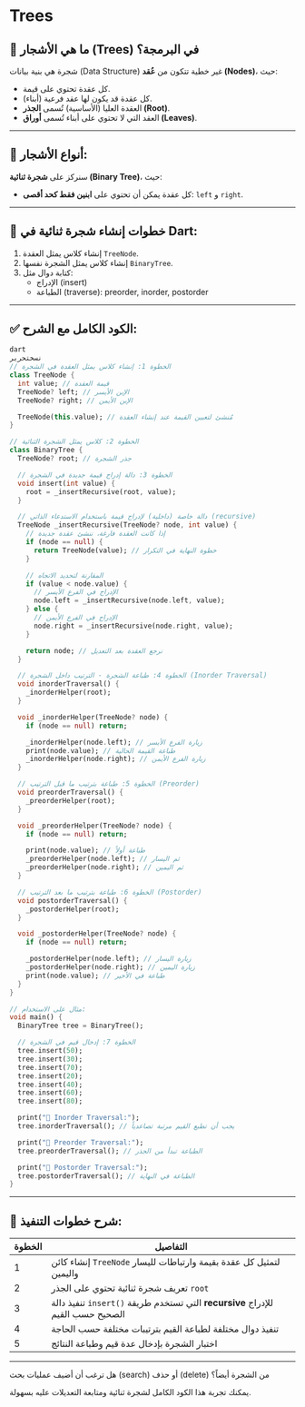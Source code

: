 # Trees

## 🔰 ما هي الأشجار (Trees) في البرمجة؟

شجرة هي بنية بيانات (Data Structure) غير خطية تتكون من **عُقد (Nodes)**، حيث:

- كل عقدة تحتوي على قيمة.
- كل عقدة قد يكون لها عقد فرعية (أبناء).
- العقدة العليا (الأساسية) تُسمى **الجذر (Root)**.
- العقد التي لا تحتوي على أبناء تُسمى **أوراق (Leaves)**.

---

## 🌳 أنواع الأشجار:

سنركز على **شجرة ثنائية (Binary Tree)**، حيث:

- كل عقدة يمكن أن تحتوي على **ابنين فقط كحد أقصى**: `left` و `right`.

---

## 🧱 خطوات إنشاء شجرة ثنائية في Dart:

1. إنشاء كلاس يمثل العقدة `TreeNode`.
2. إنشاء كلاس يمثل الشجرة نفسها `BinaryTree`.
3. كتابة دوال مثل:
    - الإدراج (insert)
    - الطباعة (traverse): preorder, inorder, postorder

---

## ✅ الكود الكامل مع الشرح:

```dart
dart
نسختحرير
// الخطوة 1: إنشاء كلاس يمثل العقدة في الشجرة
class TreeNode {
  int value; // قيمة العقدة
  TreeNode? left; // الإبن الأيسر
  TreeNode? right; // الإبن الأيمن

  TreeNode(this.value); // مُنشئ لتعيين القيمة عند إنشاء العقدة
}

// الخطوة 2: كلاس يمثل الشجرة الثنائية
class BinaryTree {
  TreeNode? root; // جذر الشجرة

  // الخطوة 3: دالة إدراج قيمة جديدة في الشجرة
  void insert(int value) {
    root = _insertRecursive(root, value);
  }

  // دالة خاصة (داخلية) لإدراج قيمة باستخدام الاستدعاء الذاتي (recursive)
  TreeNode _insertRecursive(TreeNode? node, int value) {
    // إذا كانت العقدة فارغة، ننشئ عقدة جديدة
    if (node == null) {
      return TreeNode(value); // خطوة النهاية في التكرار
    }

    // المقارنة لتحديد الاتجاه
    if (value < node.value) {
      // الإدراج في الفرع الأيسر
      node.left = _insertRecursive(node.left, value);
    } else {
      // الإدراج في الفرع الأيمن
      node.right = _insertRecursive(node.right, value);
    }

    return node; // نرجع العقدة بعد التعديل
  }

  // الخطوة 4: طباعة الشجرة - الترتيب داخل الشجرة (Inorder Traversal)
  void inorderTraversal() {
    _inorderHelper(root);
  }

  void _inorderHelper(TreeNode? node) {
    if (node == null) return;

    _inorderHelper(node.left); // زيارة الفرع الأيسر
    print(node.value); // طباعة القيمة الحالية
    _inorderHelper(node.right); // زيارة الفرع الأيمن
  }

  // الخطوة 5: طباعة بترتيب ما قبل الترتيب (Preorder)
  void preorderTraversal() {
    _preorderHelper(root);
  }

  void _preorderHelper(TreeNode? node) {
    if (node == null) return;

    print(node.value); // طباعة أولاً
    _preorderHelper(node.left); // ثم اليسار
    _preorderHelper(node.right); // ثم اليمين
  }

  // الخطوة 6: طباعة بترتيب ما بعد الترتيب (Postorder)
  void postorderTraversal() {
    _postorderHelper(root);
  }

  void _postorderHelper(TreeNode? node) {
    if (node == null) return;

    _postorderHelper(node.left); // زيارة اليسار
    _postorderHelper(node.right); // زيارة اليمين
    print(node.value); // طباعة في الأخير
  }
}

// مثال على الاستخدام:
void main() {
  BinaryTree tree = BinaryTree();

  // الخطوة 7: إدخال قيم في الشجرة
  tree.insert(50);
  tree.insert(30);
  tree.insert(70);
  tree.insert(20);
  tree.insert(40);
  tree.insert(60);
  tree.insert(80);

  print("🔸 Inorder Traversal:");
  tree.inorderTraversal(); // يجب أن تطبع القيم مرتبة تصاعدياً

  print("🔸 Preorder Traversal:");
  tree.preorderTraversal(); // الطباعة تبدأ من الجذر

  print("🔸 Postorder Traversal:");
  tree.postorderTraversal(); // الطباعة في النهاية
}

```

---

## 📝 شرح خطوات التنفيذ:

| الخطوة | التفاصيل |
| --- | --- |
| 1 | إنشاء كائن `TreeNode` لتمثيل كل عقدة بقيمة وارتباطات لليسار واليمين |
| 2 | تعريف شجرة ثنائية تحتوي على الجذر `root` |
| 3 | تنفيذ دالة `insert()` التي تستخدم طريقة **recursive** للإدراج الصحيح حسب القيم |
| 4 | تنفيذ دوال مختلفة لطباعة القيم بترتيبات مختلفة حسب الحاجة |
| 5 | اختبار الشجرة بإدخال عدة قيم وطباعة النتائج |

---

هل ترغب أن أضيف عمليات بحث (search) أو حذف (delete) من الشجرة أيضاً؟

يمكنك تجربة هذا الكود الكامل لشجرة ثنائية ومتابعة التعديلات عليه بسهولة.